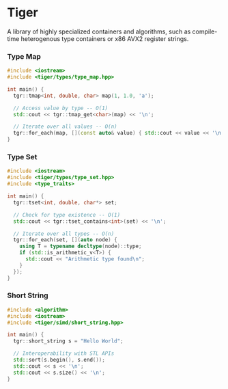 # Tiger

 A library of highly specialized containers and algorithms, such as compile-time heterogenous type containers or x86 AVX2 register strings. 

### Type Map

```cpp
#include <iostream>
#include <tiger/types/type_map.hpp>

int main() {
  tgr::tmap<int, double, char> map(1, 1.0, 'a');

  // Access value by type -- O(1)
  std::cout << tgr::tmap_get<char>(map) << '\n';

  // Iterate over all values -- O(n)
  tgr::for_each(map, [](const auto& value) { std::cout << value << '\n'; });
}
```

### Type Set

```cpp
#include <iostream>
#include <tiger/types/type_set.hpp>
#include <type_traits>

int main() {
  tgr::tset<int, double, char*> set;

  // Check for type existence -- O(1)
  std::cout << tgr::tset_contains<int>(set) << '\n';

  // Iterate over all types -- O(n)
  tgr::for_each(set, [](auto node) {
    using T = typename decltype(node)::type;
    if (std::is_arithmetic_v<T>) {
      std::cout << "Arithmetic type found\n";
    }
  });
}
```

### Short String

```cpp
#include <algorithm>
#include <iostream>
#include <tiger/simd/short_string.hpp>

int main() {
  tgr::short_string s = "Hello World";

  // Interoperability with STL APIs
  std::sort(s.begin(), s.end());
  std::cout << s << '\n';
  std::cout << s.size() << '\n';
}
```
